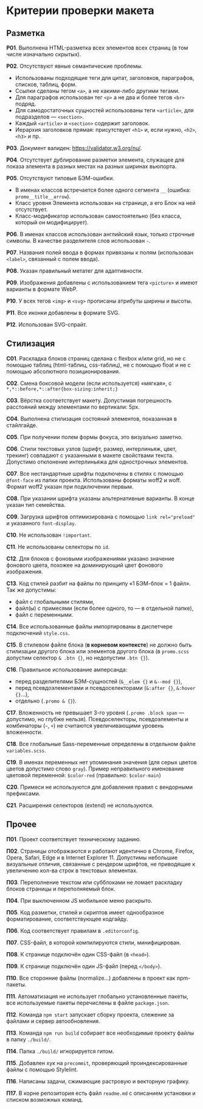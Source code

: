 # Критерии проверки макета


## Разметка

**Р01**. Выполнена HTML-разметка всех элементов всех страниц (в том числе изначально скрытых).

**Р02**. Отсутствуют явные семантические проблемы.

  - Использованы подходящие теги для цитат, заголовков, параграфов, списков, таблиц, форм.
  - Ссылки сделаны тегом `<a>`, а не какими-либо другими тегами.
  - Для параграфов использован тег `<p>` а не два и более тегов `<br>` подряд.
  - Для самодостаточных сущностей использованы теги `<article>`, для подразделов — `<section>`.
  - Каждый `<article>` и `<section>` содержит заголовок.
  - Иерархия заголовков прямая: присутствует `<h1>` и, если нужно, `<h2>`, `<h3>` и пр.

**Р03**. Документ валиден: https://validator.w3.org/nu/.

**Р04**. Отсутствует дублирование разметки элемента, служащее для показа элемента в разных местах на разных ширинах вьюпорта.

**Р05**. Отсутствуют типовые БЭМ-ошибки.

  - В именах классов встречается более одного сегмента `__` (ошибка: `promo__title__arrow`).
  - Класс уровня Элемента использован на странице, а его Блок на ней отсутствует.
  - Класс-модификатор использован самостоятельно (без класса, который он модифицирует).

**Р06**. В именах классов использован английский язык, только строчные символы. В качестве разделителя слов использован `-`.

**Р07**. Названия полей ввода в формах привязаны к полям (использован `<label>`, связанный с полем ввода).

**Р08**. Указан правильный метатег для адаптивности.

**Р09**. Изображения добавлены с использованием тега `<picture>` и имеют варианты в формате WebP.

**Р10**. У всех тегов `<img>` и `<svg>` прописаны атрибуты ширины и высоты.

**Р11**. Все иконки добавлены в формате SVG.

**Р12**. Использован SVG-спрайт.


## Стилизация


**С01**. Раскладка блоков страниц сделана с flexbox и/или grid, но не с помощью таблиц (html-таблиц, css-таблиц), не с помощью float и не с помощью абсолютного позиционирования.

**С02**. Смена боксовой модели (если используется) «мягкая», с `*,*::before,*::after{box-sizing:inherit;}`

**С03**. Вёрстка соответствует макету. Допустимая погрешность расстояний между элементами по вертикали: 5px.

**С04**. Выполнена стилизация состояний элементов, показанная в стайлгайде.

**С05**. При получении полем формы фокуса, это визуально заметно.

**С06**. Стили текстовых узлов (шрифт, размер, интерлиньяж, цвет, трекинг) совпадают с указанными в макете свойствами текста. Допустимо отклонение интерлиньяжа для однострочных элементов.

**С07**. Все нестандартные шрифты подключены в стилях с помощью `@font-face` из папки проекта. Использованы форматы woff2 и woff. Формат woff2 указан при подключении первым.

**С08**. При указании шрифта указаны альтернативные варианты. В конце указан тип семейства.

**С09**. Загрузка шрифтов оптимизирована с помощью `link rel="preload"` и указанного `font-display`.

**С10**. Не использован `!important`.

**С11**. Не использованы селекторы по `id`.

**С12**. Для блоков с фоновыми изображениями указано значение фонового цвета, похожее на доминирующий цвет фонового изображения.

**С13**. Код стилей разбит на файлы по принципу «1 БЭМ-блок = 1 файл». Так же допустимы:

  - файл с глобальными стилями,
  - файл(ы) с примесями (если более одного, то — в отдельной папке),
  - файл с переменными.

**С14**. Все использованные файлы импортированы в диспетчере подключений `style.css`.

**С15**. В стилевом файле блока (**в корневом контексте**) не должно быть стилизации другого блока или элементов другого блока (в `promo.scss` допустим селектор `& .btn {}`, но недопустим `.btn {}`).

**С16**. Правильное использование амперсанда:

  - перед разделителями БЭМ-сущностей (`&__elem {}` и `&--mod {}`),
  - перед псевдоэлементами и псевдоселекторами (`&:after {}`, `&:hover {}`...),
  - отдельно (`.promo & {}`).

**С17**. Вложенность не превышает 3-го уровня (`.promo .block span` — допустимо, но глубже нельзя). Псевдоселекторы, псевдоэлементы и комбинаторы (`~`, `+`) не считаются увеличивающими уровень вложенности.

**С18**. Все глобальные Sass-переменные определены в отдельном файле `variables.scss`.

**С19**. В именах переменных нет упоминания значения (для серых цветов цветов допустимо слово `gray`). Пример неправильного именование цветовой переменной: `$color-red` (правильно: `$color-main`)

**С20**. Примеси не используются для добавления правил с вендорными префиксами.

**С21**. Расширения селекторов (extend) не используются.


## Прочее


**П01**. Проект соответствует техническому заданию.

**П02**. Страницы отображаются и работают идентично в Chrome, Firefox, Opera, Safari, Edge и в Internet Explorer 11. Допустимы небольшие визуальные отличия, связанные с рендером шрифтов, не приводящие к увеличению кол-ва строк в текстовых элементах.

**П03**. Переполнение текстом или субблоками не ломает раскладку блоков страницы и переполняемый блок.

**П04**. При выключенном JS мобильное меню раскрыто.

**П05**. Код разметки, стилей и скриптов имеет однообразное форматирование, соответствующее кодгайду.

**П06**. Код соответствует правилам в `.editorconfig`.

**П07**. CSS-файл, в которой компилируются стили, минифицирован.

**П08**. К странице подключён один CSS-файл (в `<head>`).

**П09**. К странице подключён один JS-файл (перед `</body>`).

**П10**. Все сторонние файлы (normalize...) добавлены в проект как npm-пакеты.

**П11**. Автоматизация не использует глобально установленные пакеты, все используемые пакеты перечислены в файле `package.json`.

**П12**. Команда `npm start` запускает сборку проекта, слежение за файлами и сервер автообновления.

**П13**. Команда `npm run build` собирает все необходимые проекту файлы в папку `./build/`.

**П14**. Папка `./build/` игнорируется гитом.

**П15**. Добавлен хук на `precommit`, проверяющий проиндексированные файлы с помощью Stylelint.

**П16**. Написаны задачи, сжимающие растровую и векторную графику.

**П17**. В корне репозитория есть файл `readme.md` с описанием установки и списком возможных команд.
